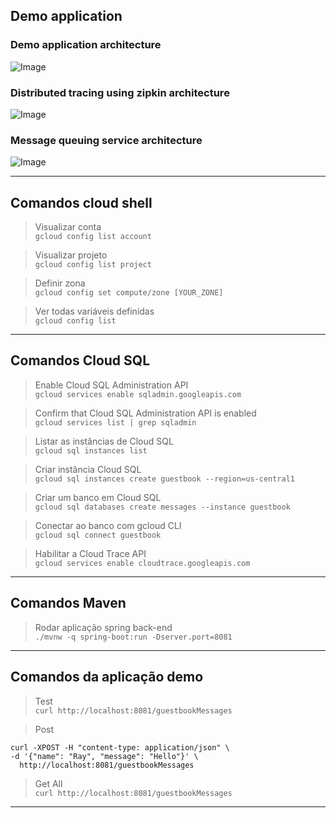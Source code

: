 ## Demo application
### Demo application architecture

![Image](https://i.ibb.co/9tgtrCY/image.png)

### Distributed tracing using zipkin architecture
![Image](https://i.ibb.co/g3BVx19/image.png)

### Message queuing service architecture
![Image](https://i.ibb.co/Cm13HfP/image.png)
___

## Comandos cloud shell

> Visualizar conta  
```gcloud config list account```   

> Visualizar projeto  
```gcloud config list project```   

> Definir zona  
```gcloud config set compute/zone [YOUR_ZONE]```

> Ver todas variáveis definidas  
```gcloud config list```   
_____
## Comandos Cloud SQL

> Enable Cloud SQL Administration API   
```gcloud services enable sqladmin.googleapis.com```

> Confirm that Cloud SQL Administration API is enabled   
```gcloud services list | grep sqladmin```   

> Listar as instâncias de Cloud SQL   
```gcloud sql instances list```

> Criar instância Cloud SQL   
```gcloud sql instances create guestbook --region=us-central1```   

> Criar um banco em Cloud SQL   
```gcloud sql databases create messages --instance guestbook```

> Conectar ao banco com gcloud CLI   
```gcloud sql connect guestbook```   

> Habilitar a Cloud Trace API   
```gcloud services enable cloudtrace.googleapis.com```
____

## Comandos Maven
> Rodar aplicação spring back-end    
```./mvnw -q spring-boot:run -Dserver.port=8081```
___
## Comandos da aplicação demo
> Test   
```curl http://localhost:8081/guestbookMessages```

> Post   
```
curl -XPOST -H "content-type: application/json" \
-d '{"name": "Ray", "message": "Hello"}' \
  http://localhost:8081/guestbookMessages

```
  
> Get All   
```curl http://localhost:8081/guestbookMessages```
_____
